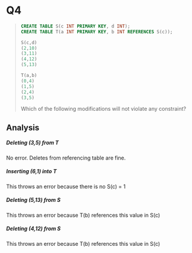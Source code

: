 Q4
=

> ```sql
> CREATE TABLE S(c INT PRIMARY KEY, d INT);
> CREATE TABLE T(a INT PRIMARY KEY, b INT REFERENCES S(c));
>
> S(c,d)
> (2,10)
> (3,11)
> (4,12)
> (5,13)
>
> T(a,b)
> (0,4)
> (1,5)
> (2,4)
> (3,5)
> ```
> Which of the following modifications will not violate any constraint?

Analysis
-

##### Deleting (3,5) from T
No error. Deletes from referencing table are fine.

##### Inserting (6,1) into T
This throws an error because there is no S(c) = 1

##### Deleting (5,13) from S
This throws an error because T(b) references this value in S(c)

##### Deleting (4,12) from S
This throws an error because T(b) references this value in S(c)

